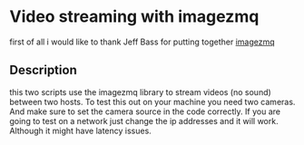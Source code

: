# Video streaming with imagezmq
first of all i would like to thank Jeff Bass for putting together [imagezmq](https://github.com/jeffbass/imagezmq)

## Description
this two scripts use the imagezmq library to stream videos (no sound) between two hosts.
To test this out on your machine you need two cameras. And make sure to set the camera 
source in the code correctly.
If you are going to test on a network just change the ip addresses and it will work. 
Although  it might have latency issues.
